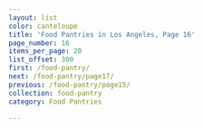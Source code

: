 ```yaml
---
layout: list
color: canteloupe
title: 'Food Pantries in Los Angeles, Page 16'
page_number: 16
items_per_page: 20
list_offset: 300
first: /food-pantry/
next: /food-pantry/page17/
previous: /food-pantry/page15/
collection: food-pantry
category: Food Pantries

---
```

